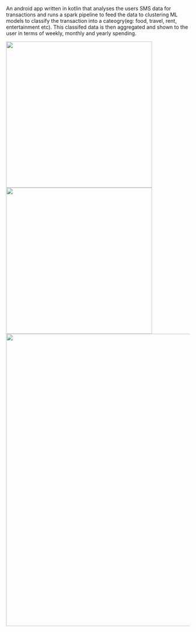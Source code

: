 An android app written in kotlin that analyses the users SMS data for transactions and runs a spark pipeline to feed the data to clustering ML models to classify the transaction into a cateogry(eg: food, travel, rent, entertainment etc). This classifed data is then aggregated and shown to the user in terms of weekly, monthly and yearly spending.

<img src="https://github.com/user-attachments/assets/d2a3d77e-47a8-4870-852b-3addc8f187e1" width="400" />
<img src="https://github.com/user-attachments/assets/18c214f5-75f3-4bed-92c1-b716b317749a" width="400" />
<img src="https://github.com/user-attachments/assets/0b27847d-f1c2-4aaa-8178-b5da942233c1" width="800" />



